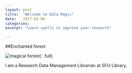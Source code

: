 ```yaml
---
layout: post
title:  "Welcome to Data Magic"
date:   2017-02-06
categories:
excerpt: "Learn spells to improve your research"

---
```


##Enchanted forest

![magical forest](https:gallingerj.github.io/assets/images/magical-forest.jpg){: .full}

I am a Research Data Management Librarian at SFU Library.
